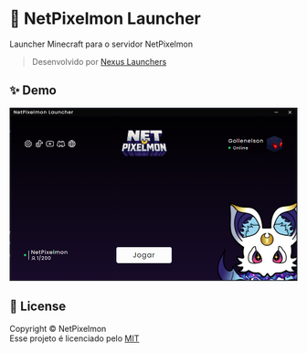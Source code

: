 # 🚀 NetPixelmon Launcher
Launcher Minecraft para o servidor NetPixelmon<br/>
> Desenvolvido por [Nexus Launchers](https://discord.gg/2qsSkqDxFP)

## ✨ Demo
![Launcher](net_pixelmon.png)

## 📝 License
Copyright © NetPixelmon<br/>
Esse projeto é licenciado pelo [MIT](https://choosealicense.com/licenses/mit/)
